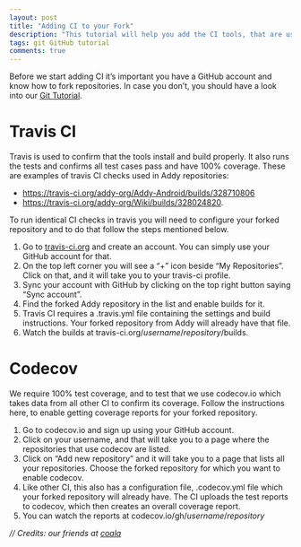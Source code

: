 ```yaml
---
layout: post
title: "Adding CI to your Fork"
description: "This tutorial will help you add the CI tools, that are used in our repositories to test the code, to your forked repository."
tags: git GitHub tutorial
comments: true
---
```

Before we start adding CI it’s important you have a GitHub account and know how to fork repositories. In case you don’t, you should have a look into our [Git Tutorial](../git-tutorial).

# Travis CI

Travis is used to confirm that the tools install and build properly. It also runs the tests and confirms all test cases pass and have 100% coverage. These are examples of travis CI checks used in Addy repositories:
- <https://travis-ci.org/addy-org/Addy-Android/builds/328710806>
- <https://travis-ci.org/addy-org/Wiki/builds/328024820>.

To run identical CI checks in travis you will need to configure your forked repository and to do that follow the steps mentioned below.

1. Go to [travis-ci.org](https://travis-ci.org) and create an account. You can simply use your GitHub account for that.
2. On the top left corner you will see a “+” icon beside “My Repositories”. Click on that, and it will take you to your travis-ci profile.
3. Sync your account with GitHub by clicking on the top right button saying “Sync account”.
4. Find the forked Addy repository in the list and enable builds for it.
5. Travis CI requires a .travis.yml file containing the settings and build instructions. Your forked repository from Addy will already have that file.
6. Watch the builds at travis-ci.org/*username*/*repository*/builds.

# Codecov

We require 100% test coverage, and to test that we use codecov.io which takes data from all other CI to confirm its coverage. Follow the instructions here, to enable getting coverage reports for your forked repository.

1. Go to codecov.io and sign up using your GitHub account.
2. Click on your username, and that will take you to a page where the repositories that use codecov are listed.
3. Click on “Add new repository” and it will take you to a page that lists all your repositories. Choose the forked repository for which you want to enable codecov.
4. Like other CI, this also has a configuration file, .codecov.yml file which your forked repository will already have. The CI uploads the test reports to codecov, which then creates an overall coverage report.
5. You can watch the reports at codecov.io/gh/*username*/*repository*


*// Credits: our friends at [coala](coala.io)*

